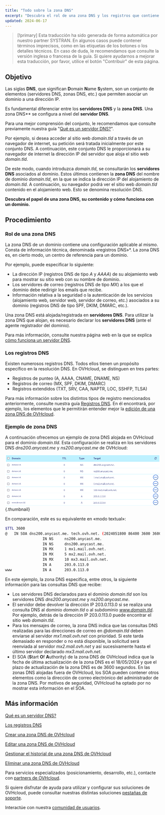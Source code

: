 ```yaml
---
title: "Todo sobre la zona DNS"
excerpt: "Descubra el rol de una zona DNS y los registros que contiene para un dominio"
updated: 2024-06-17
---
```


> [!primary]
> Esta traducción ha sido generada de forma automática por nuestro partner SYSTRAN. En algunos casos puede contener términos imprecisos, como en las etiquetas de los botones o los detalles técnicos. En caso de duda, le recomendamos que consulte la versión inglesa o francesa de la guía. Si quiere ayudarnos a mejorar esta traducción, por favor, utilice el botón "Contribuir" de esta página.
>

## Objetivo

Las siglas **DNS**, que significan **D**omain **N**ame **S**ystem, son un conjunto de elementos (servidores DNS, zonas DNS, etc.) que permiten asociar un dominio a una dirección IP.

Es fundamental diferenciar entre los **servidores DNS** y la **zona DNS**. Una zona DNS** se configura a nivel del **servidor DNS**.

Para una mejor comprensión del conjunto, le recomendamos que consulte previamente nuestra guía "[Qué es un servidor DNS?](/pages/web_cloud/domains/dns_server_general_information)".

Por ejemplo, si desea acceder al sitio web *domain.tld* a través de un navegador de internet, su petición será tratada inicialmente por este conjunto DNS. A continuación, este conjunto DNS le proporcionará a su navegador de internet la dirección IP del servidor que aloja el sitio web *domain.tld*.

De este modo, cuando introduzca *domain.tld*, se consultarán los **servidores DNS** asociados al dominio. Estos últimos contienen la **zona DNS** del nombre de dominio *domain.tld*, en la que se indica la dirección IP del alojamiento de *domain.tld*. A continuación, su navegador podrá ver el sitio web *domain.tld* contenido en el alojamiento web. Esto se denomina resolución DNS.

**Descubra el papel de una zona DNS, su contenido y cómo funciona con un dominio.**

## Procedimiento

### Rol de una zona DNS

La zona DNS de un dominio contiene una configuración aplicable al mismo. Consta de información técnica, denominada «registros DNS»*. La zona DNS es, en cierto modo, un centro de referencia para un dominio.

Por ejemplo, puede especificar lo siguiente:

- La dirección IP (registros DNS de tipo *A* y *AAAA*) de su alojamiento web para mostrar su sitio web con su nombre de dominio.
- Los servidores de correo (registros DNS de tipo *MX*) a los que el dominio debe redirigir los emails que recibe.
- Información relativa a la seguridad o la autenticación de los servicios (alojamiento web, servidor web, servidor de correo, etc.) asociados a su dominio (registros DNS de tipo SPF, DKIM, DMARC, etc.).

Una zona DNS está alojada/registrada en **servidores DNS**. Para utilizar la zona DNS que alojan, es necesario declarar los **servidores DNS** (ante el agente registrador del dominio).

Para más información, consulte nuestra página web en la que se explica [cómo funciona un servidor DNS](/links/web/domains-dns-server).

### Los registros DNS

Existen numerosos registros DNS. Todos ellos tienen un propósito específico en la resolución DNS. En OVHcloud, se distinguen en tres partes:

- Registros de punteo (A, AAAA, CNAME, DNAME, NS)
- Registros de correo (MX, SPF, DKIM, DMARC)
- Registros extendidos (TXT, SRV, CAA, NAPTR, LOC, SSHFP, TLSA)

Para más información sobre los distintos tipos de registro mencionados anteriormente, consulte nuestra guía [Registros DNS](/pages/web_cloud/domains/dns_zone_records). En él encontrará, por ejemplo, los elementos que le permitirán entender mejor la [edición de una zona DNS de OVHcloud](/pages/web_cloud/domains/dns_zone_edit).

### Ejemplo de zona DNS

A continuación ofrecemos un ejemplo de zona DNS alojada en OVHcloud para el dominio *domain.tld*. Esta configuración se realiza en los servidores DNS *dns200.anycast.me* y *ns200.anycast.me* de OVHcloud:

![DNS zone dashboard](images/dns-zone-dashboard.png){.thumbnail}

En comparación, este es su equivalente en «modo textual»:

```bash
$TTL 3600
@	IN SOA dns200.anycast.me. tech.ovh.net. (2024051800 86400 3600 3600000 60)
                 IN NS     ns200.anycast.me.
                 IN NS     dns200.anycast.me.
                 IN MX     1 mx1.mail.ovh.net.
                 IN MX     5 mx2.mail.ovh.net.
                 IN MX     10 mx3.mail.ovh.net.
                 IN A      203.0.113.0
www              IN A      203.0.113.0
```

En este ejemplo, la zona DNS especifica, entre otros, la siguiente información para las consultas DNS que recibe:

- Los servidores DNS declarados para el dominio *domain.tld* son los servidores DNS *dns200.anycast.me* y *ns200.anycast.me*.
- El servidor debe devolver la dirección IP 203.0.113.0 si se realiza una consulta DNS al dominio *domain.tld* o al subdominio *www.domain.tld*. Por ejemplo, detrás de la dirección IP 203.0.113.0 puede encontrar el sitio web *domain.tld*.
- Para los mensajes de correo, la zona DNS indica que las consultas DNS realizadas para las direcciones de correo en *@domain.tld* deben enviarse al servidor *mx1.mail.ovh.net* con prioridad. Si este tarda demasiado en responder o no está disponible, la solicitud será reenviada al servidor *mx2.mail.ovh.net* y así sucesivamente hasta el último servidor declarado *mx3.mail.ovh.net*.
- El SOA (**S**tart **O**f **A**uthority) de la zona DNS de OVHcloud indica que la fecha de última actualización de la zona DNS es el 18/05/2024 y que el plazo de actualización de la zona DNS es de 3600 segundos. En las zonas DNS alojadas fuera de OVHcloud, los SOA pueden contener otros elementos como la dirección de correo electrónico del administrador de la zona DNS. Por motivos de seguridad, OVHcloud ha optado por no mostrar esta información en el SOA.

## Más información

[Qué es un servidor DNS?](/pages/web_cloud/domains/dns_server_general_information)

[Los registros DNS](/pages/web_cloud/domains/dns_zone_records)

[Crear una zona DNS de OVHcloud](/pages/web_cloud/domains/dns_zone_create)

[Editar una zona DNS de OVHcloud](/pages/web_cloud/domains/dns_zone_edit)

[Gestionar el historial de una zona DNS de OVHcloud](/pages/web_cloud/domains/dns_zone_history)

[Eliminar una zona DNS de OVHcloud](/pages/web_cloud/domains/dns_zone_deletion)
 
Para servicios especializados (posicionamiento, desarrollo, etc.), contacte con [partners de OVHcloud](/links/partner).
 
Si quiere disfrutar de ayuda para utilizar y configurar sus soluciones de OVHcloud, puede consultar nuestras distintas soluciones [pestañas de soporte](/links/support).
 
Interactúe con nuestra [comunidad de usuarios](/links/community).